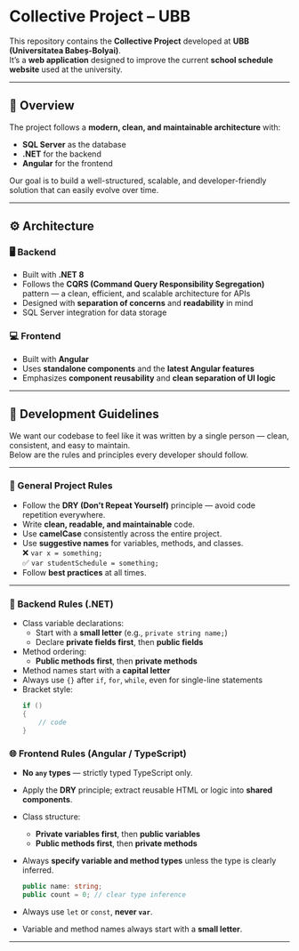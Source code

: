 # Collective Project – UBB

This repository contains the **Collective Project** developed at **UBB (Universitatea Babeș-Bolyai)**.  
It’s a **web application** designed to improve the current **school schedule website** used at the university.

---

## 🧠 Overview

The project follows a **modern, clean, and maintainable architecture** with:
- **SQL Server** as the database
- **.NET** for the backend
- **Angular** for the frontend

Our goal is to build a well-structured, scalable, and developer-friendly solution that can easily evolve over time.

---

## ⚙️ Architecture

### 🖥 Backend
- Built with **.NET 8**
- Follows the **CQRS (Command Query Responsibility Segregation)** pattern — a clean, efficient, and scalable architecture for APIs
- Designed with **separation of concerns** and **readability** in mind
- SQL Server integration for data storage

### 💻 Frontend
- Built with **Angular**
- Uses **standalone components** and the **latest Angular features**
- Emphasizes **component reusability** and **clean separation of UI logic**

---

## 🧩 Development Guidelines

We want our codebase to feel like it was written by a single person — clean, consistent, and easy to maintain.  
Below are the rules and principles every developer should follow.

---

### 🔁 General Project Rules
- Follow the **DRY (Don’t Repeat Yourself)** principle — avoid code repetition everywhere.
- Write **clean, readable, and maintainable** code.
- Use **camelCase** consistently across the entire project.
- Use **suggestive names** for variables, methods, and classes.  
  ❌ `var x = something;`  
  ✅ `var studentSchedule = something;`
- Follow **best practices** at all times.

---

### 🧱 Backend Rules (.NET)
- Class variable declarations:
  - Start with a **small letter** (e.g., `private string name;`)
  - Declare **private fields first**, then **public fields**
- Method ordering:
  - **Public methods first**, then **private methods**
- Method names start with a **capital letter**
- Always use `{}` after `if`, `for`, `while`, even for single-line statements
- Bracket style:
  ```csharp
  if ()
  {
      // code
  }


### 🌐 Frontend Rules (Angular / TypeScript)

* **No `any` types** — strictly typed TypeScript only.
* Apply the **DRY** principle; extract reusable HTML or logic into **shared components**.
* Class structure:

  * **Private variables first**, then **public variables**
  * **Public methods first**, then **private methods**
* Always **specify variable and method types** unless the type is clearly inferred.

  ```typescript
  public name: string;
  public count = 0; // clear type inference
  ```
* Always use `let` or `const`, **never `var`**.
* Variable and method names always start with a **small letter**.

---

